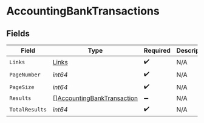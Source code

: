 # AccountingBankTransactions


## Fields

| Field                                                                           | Type                                                                            | Required                                                                        | Description                                                                     |
| ------------------------------------------------------------------------------- | ------------------------------------------------------------------------------- | ------------------------------------------------------------------------------- | ------------------------------------------------------------------------------- |
| `Links`                                                                         | [Links](../../models/shared/links.md)                                           | :heavy_check_mark:                                                              | N/A                                                                             |
| `PageNumber`                                                                    | *int64*                                                                         | :heavy_check_mark:                                                              | N/A                                                                             |
| `PageSize`                                                                      | *int64*                                                                         | :heavy_check_mark:                                                              | N/A                                                                             |
| `Results`                                                                       | [][AccountingBankTransaction](../../models/shared/accountingbanktransaction.md) | :heavy_minus_sign:                                                              | N/A                                                                             |
| `TotalResults`                                                                  | *int64*                                                                         | :heavy_check_mark:                                                              | N/A                                                                             |